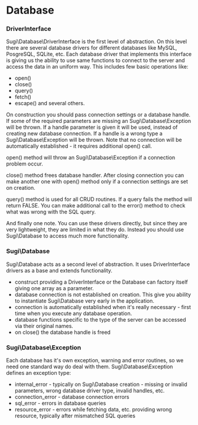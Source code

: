 # Database

### DriverInterface

Sugi\Database\DriverInterface is the first level of abstraction. On this level there are several database drivers for different databases like MySQL, PosgreSQL, SQLite, etc. Each database driver that implements this interface is giving us the ability to use same functions to connect to the server and access the data in an uniform way. This includes few basic operations like:
 - open()
 - close()
 - query()
 - fetch()
 - escape()
and several others.

On construction you should pass connection settings or a database handle. If some of the required parameters are missing an Sugi\Database\Exception will be thrown. If a handle parameter is given it will be used, instead of creating new database connection. If a handle is a wrong type a Sugi\Database\Exception will be thrown. Note that no connection will be automatically established - it requires additional open() call.

open() method will throw an Sugi\Database\Exception if a connection problem occur.

close() method frees database handler. After closing connection you can make another one with open() method only if a connection settings are set on creation.

query() method is used for all CRUD routines. If a query fails the method will return FALSE. You can make additional call to the error() method to check what was wrong with the SQL query.

And finally one note. You can use these drivers directly, but since they are very lightweight, they are limited in what they do. Instead you should use Sugi\Database to access much more functionality.

### Sugi\Database

Sugi\Database acts as a second level of abstraction. It uses DriverInterface drivers as a base and extends functionality.
 - construct providing a DriverInterface or the Database can factory itself giving one array as a parameter.
 - database connection is not established on creation. This give you ability to instantiate Sugi\Database very early in the application.
 - connection is automatically established when it's really necessary - first time when you execute any database operation.
 - database functions specific to the type of the server can be accessed via their original names.
 - on close() the database handle is freed

### Sugi\Database\Exception

Each database has it's own exception, warning and error routines, so we need one standard way do deal with them.
Sugi\Database\Exception defines an exception type:
 - internal_error - typically on Sugi\Database creation - missing or invalid parameters, wrong database driver type, invalid handles, etc.
 - connection_error - database connection errors
 - sql_error - errors in database queries
 - resource_error - errors while fetching data, etc. providing wrong resource, typically after mismatched SQL queries 
